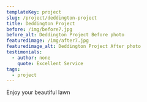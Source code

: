```yaml
---
templateKey: project
slug: /project/deddington-project
title: Deddington Project
before: /img/before7.jpg
before_alt: Deddington Project Before photo
featuredimage: /img/after7.jpg
featuredimage_alt: Deddington Project After photo
testimonials:
  - author: none
    quote: Excellent Service
tags:
  - project
---
```

Enjoy your beautiful lawn

